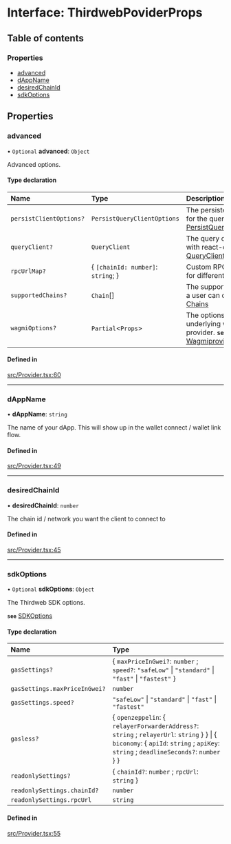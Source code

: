 # Interface: ThirdwebPoviderProps

## Table of contents

### Properties

- [advanced](../wiki/ThirdwebPoviderProps#advanced)
- [dAppName](../wiki/ThirdwebPoviderProps#dappname)
- [desiredChainId](../wiki/ThirdwebPoviderProps#desiredchainid)
- [sdkOptions](../wiki/ThirdwebPoviderProps#sdkoptions)

## Properties

### advanced

• `Optional` **advanced**: `Object`

Advanced options.

#### Type declaration

| Name | Type | Description |
| :------ | :------ | :------ |
| `persistClientOptions?` | `PersistQueryClientOptions` | The persistency options for the query client.  **`see`** [PersistQueryClientOptions](https://react-query.tanstack.com/plugins/persistQueryClient#options) |
| `queryClient?` | `QueryClient` | The query client to use with react-query.  **`see`** [QueryClient](https://react-query.tanstack.com/reference/QueryClient) |
| `rpcUrlMap?` | { `[chainId: number]`: `string`;  } | Custom RPC URLs to use for different chains. |
| `supportedChains?` | `Chain`[] | The supported chains that a user can connect to.  **`see`** [Chains](https://wagmi-xyz.vercel.app/docs/connectors/injected#chains-optional) |
| `wagmiOptions?` | `Partial`<`Props`\> | The options for the underlying wagmi provider.  **`see`** [WagmiproviderProps](https://wagmi-xyz.vercel.app/docs/provider#configuration) |

#### Defined in

[src/Provider.tsx:60](https://github.com/thirdweb-dev/react/blob/6e1d595/src/Provider.tsx#L60)

___

### dAppName

• **dAppName**: `string`

The name of your dApp. This will show up in the wallet connect / wallet link flow.

#### Defined in

[src/Provider.tsx:49](https://github.com/thirdweb-dev/react/blob/6e1d595/src/Provider.tsx#L49)

___

### desiredChainId

• **desiredChainId**: `number`

The chain id / network you want the client to connect to

#### Defined in

[src/Provider.tsx:45](https://github.com/thirdweb-dev/react/blob/6e1d595/src/Provider.tsx#L45)

___

### sdkOptions

• `Optional` **sdkOptions**: `Object`

The Thirdweb SDK options.

**`see`** [SDKOptions](https://github.com/thirdweb-dev/typescript-sdk/blob/v2/docs/sdk.sdkoptions.md)

#### Type declaration

| Name | Type |
| :------ | :------ |
| `gasSettings?` | { `maxPriceInGwei?`: `number` ; `speed?`: ``"safeLow"`` \| ``"standard"`` \| ``"fast"`` \| ``"fastest"``  } |
| `gasSettings.maxPriceInGwei?` | `number` |
| `gasSettings.speed?` | ``"safeLow"`` \| ``"standard"`` \| ``"fast"`` \| ``"fastest"`` |
| `gasless?` | { `openzeppelin`: { `relayerForwarderAddress?`: `string` ; `relayerUrl`: `string`  }  } \| { `biconomy`: { `apiId`: `string` ; `apiKey`: `string` ; `deadlineSeconds?`: `number`  }  } |
| `readonlySettings?` | { `chainId?`: `number` ; `rpcUrl`: `string`  } |
| `readonlySettings.chainId?` | `number` |
| `readonlySettings.rpcUrl` | `string` |

#### Defined in

[src/Provider.tsx:55](https://github.com/thirdweb-dev/react/blob/6e1d595/src/Provider.tsx#L55)
